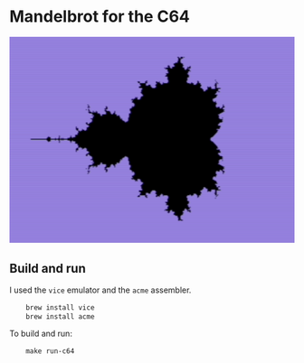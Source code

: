 # Mandelbrot for the C64

![screenshot](../../docs/images/c64-screenshot.png)

## Build and run

I used the `vice` emulator and the `acme` assembler.

```
    brew install vice
    brew install acme
```

To build and run:
```
    make run-c64
```

